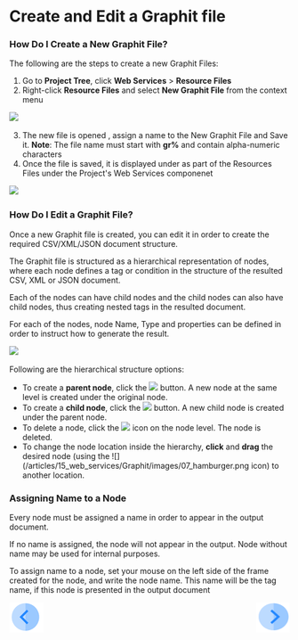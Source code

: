 # Create and Edit a Graphit file

### How Do I Create a New Graphit File?

The following are the steps to create a new Graphit Files:

1. Go to **Project Tree**,  click **Web Services**  > **Resource Files**
2. Right-click **Resource Files** and select **New Graphit File** from the context menu

![](/articles/15_web_services/Graphit/images/01_new_graphit_file.png)

3. The new file is opened , assign a name to the New Graphit File and Save it. **Note**: The file name must start with **gr%** and contain alpha-numeric characters
4. Once the file is saved, it is displayed under as part of the Resources Files under the Project's Web Services componenet

![](/articles/15_web_services/Graphit/images/02_graphit_resource_file.png)



### How Do I Edit a Graphit File?

Once a new Graphit file is created, you can edit it in order to create the required CSV/XML/JSON document structure. 

The Graphit file is structured as a hierarchical representation of nodes, where each node defines a tag or condition in the structure of the resulted CSV, XML or JSON document. 

Each of the nodes can have child nodes and the child nodes can also have child nodes, thus creating nested tags in the resulted document. 

For each of the nodes, node Name, Type and properties can be defined in order to instruct how to generate the result. 

![](/articles/15_web_services/Graphit/images/03_edit_graphit_file.png)

Following are the hierarchical structure options:

- To create a **parent node**, click the ![](/articles/15_web_services/Graphit/images/04_plus.png)  button. A new node at the same level is created under the original node.
- To create a **child node**, click the ![](/articles/15_web_services/Graphit/images/05_arrow.png) button. A new child node is created under the parent node.
- To delete a node, click the ![](/articles/15_web_services/Graphit/images/06_trash_bin.png) icon on the node level. The node is deleted.
- To change the node location inside the hierarchy, **click** and **drag** the desired node (using the ![](/articles/15_web_services/Graphit/images/07_hamburger.png icon) to another location.

### Assigning Name to a Node

Every node must be assigned a name in order to appear in the output document.

If no name is assigned, the node will not appear in the output. Node without name may be used for internal purposes.

To assign name to a node, set your mouse on the left side of the frame created for the node, and write the node name. This name will be the tag name, if this node is presented in the output document

[![Previous](/articles/images/Previous.png)](/articles/15_web_services/Graphit/01_graphit_overview.md)[<img align="right" width="60" height="54" src="/articles/images/Next.png">](/articles/15_web_services/Graphit/03_graphit_node_types_.md)

